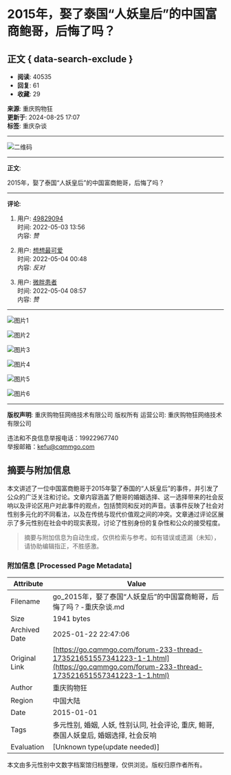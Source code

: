 # 2015年，娶了泰国“人妖皇后”的中国富商鲍哥，后悔了吗？

## 正文 { data-search-exclude }


- **阅读**: 40535
- **回复**: 61
- **收藏**: 29

**来源**: 重庆购物狂  
**更新于**: 2024-08-25 17:07  
**标签**: 重庆杂谈  

---

![二维码](https://img2.citysbs.com/css/0.8.11.23/forum/default/images/m/cq_two-code.jpg)

---

**正文**:

2015年，娶了泰国“人妖皇后”的中国富商鲍哥，后悔了吗？

---

**评论**:

1. 用户: [49829094](https://go.cqmmgo.com/user/profile-49829094-1.html)  
   时间: 2022-05-03 13:56  
   内容: _赞_
   
2. 用户: [想想最可爱](https://go.cqmmgo.com/user/profile-37542121-1.html)  
   时间: 2022-05-04 00:48  
   内容: _反对_

3. 用户: [微胖患者](https://go.cqmmgo.com/user/profile-48445020-1.html)  
   时间: 2022-05-04 08:57  
   内容: _赞_

---

![图片1](https://att2.citysbs.com/chongqing/2022/05/03/13/middle_594x308-135644_v3_14461651557404981_26c8348dd1f873014cc08a633dce15fd.gif)

![图片2](https://att2.citysbs.com/chongqing/2022/05/03/13/middle_1024x642-135711_v3_15661651557431477_25e78c0a9146c1696917480b951679c2.jpg)

![图片3](https://att2.citysbs.com/chongqing/2022/05/03/13/middle_766x424-135736_v3_11871651557456258_7c3322e2b0c3c0890e52c88de2d016af.jpg)

![图片4](https://att2.citysbs.com/chongqing/2022/05/03/14/middle_900x578-140010_v3_14351651557610944_89f2a509020e2cc7bebf88c63c21ab52.jpg)

![图片5](https://att2.citysbs.com/chongqing/2022/05/03/14/middle_794x596-140035_v3_10551651557635762_5517aa80e0c98a79344fef989d4f3297.jpg)

![图片6](https://att2.citysbs.com/chongqing/2022/05/03/14/middle_722x552-140108_v3_10521651557668769_64399550ea65fe73ca753e19ff552f6d.jpg)

--- 

**版权声明**: 重庆购物狂网络技术有限公司 版权所有 运营公司: 重庆购物狂网络技术有限公司  

违法和不良信息举报电话：19922967740  
举报邮箱：kefu@cqmmgo.com
<!-- tcd_original_link https://go.cqmmgo.com/forum-233-thread-173521651557341223-1-1.html -->


## 摘要与附加信息

<!-- tcd_abstract -->
本文讲述了一位中国富商鲍哥于2015年娶了泰国的“人妖皇后”的事件，并引发了公众的广泛关注和讨论。文章内容涵盖了鲍哥的婚姻选择、这一选择带来的社会反响以及评论区用户对此事件的观点，包括赞同和反对的声音。该事件反映了社会对性别多元化的不同看法，以及在传统与现代价值观之间的冲突。文章通过评论区展示了多元性别在社会中的现实表现，讨论了性别身份的复杂性和公众的接受程度。
<!-- tcd_abstract_end -->

> 摘要与附加信息为自动生成，仅供检索与参考。如有错误或遗漏（未知），请协助编辑指正，不胜感激。

### 附加信息 [Processed Page Metadata]

| Attribute       | Value                                  |
|-----------------|----------------------------------------|
| Filename        | go_2015年，娶了泰国“人妖皇后”的中国富商鲍哥，后悔了吗？-重庆杂谈.md                             |
| Size            | 1941 bytes                           |
| Archived Date   | 2025-01-22 22:47:06                             |
| Original Link   | [https://go.cqmmgo.com/forum-233-thread-173521651557341223-1-1.html](https://go.cqmmgo.com/forum-233-thread-173521651557341223-1-1.html)                       |
| Author          | 重庆购物狂                               |
| Region          | 中国大陆                               |
| Date            | 2015-01-01                                 |
| Tags            | 多元性别, 婚姻, 人妖, 性别认同, 社会评论, 重庆, 鲍哥, 泰国人妖皇后, 婚姻选择, 社会反响                                 |
| Evaluation            | [Unknown type(update needed)]                                 |
<!-- tcd_table_end -->

本文由多元性别中文数字档案馆归档整理，仅供浏览。版权归原作者所有。
